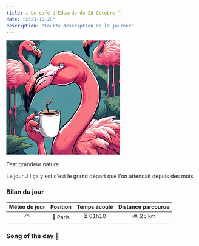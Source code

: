 ```yaml
---
title: ☕ Le café d'Eduardo du 28 Octobre 🦩
date: "2023-10-28"
description: "Courte description de la journée"
---
```


![Café d'Eduardo](../eduardo.png)

Test grandeur nature

Le jour J ! ça y est c'est le grand départ que l'on attendait depuis des mois

### Bilan du jour

| Météo du jour | Position | Temps écoulé | Distance parcourue |
| :-----------: | :------: | :----------: | :----------------: |
|      ⛅       | 🚩 Paris |   ⏳ 01h10   |      🚲 25 km      |

### Song of the day 🎵
